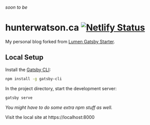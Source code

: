 _soon to be_
# hunterwatson.ca  [![Netlify Status](https://api.netlify.com/api/v1/badges/c0d2a9eb-0eff-4d71-9666-ee5a76b9d428/deploy-status)](https://app.netlify.com/sites/zen-shannon-9aa62e/deploys)

My personal blog forked from [Lumen Gatsby Starter](https://github.com/alxshelepenok/gatsby-starter-lumen).

## Local Setup

Install the [Gatsby CLI](https://www.gatsbyjs.org/docs/quick-start):

```bash
npm install -g gatsby-cli
```

In the project directory, start the development server:

```bash
gatsby serve
```

_You might have to do some extra npm stuff as well._

Visit the local site at https://localhost:8000
